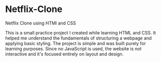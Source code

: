 # Netflix-Clone
Netflix Clone using HTMl and CSS

This is a small practice project I created while learning HTML and CSS.
It helped me understand the fundamentals of structuring a webpage and applying basic styling.
The project is simple and was built purely for learning purposes. 
Since no JavaScript is used, the website is not interactive and it's focused entirely on layout and design.

